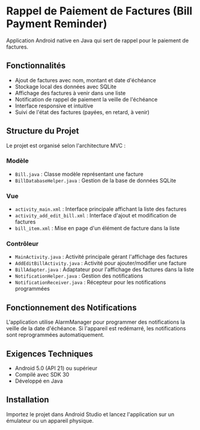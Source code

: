 # Rappel de Paiement de Factures (Bill Payment Reminder)

Application Android native en Java qui sert de rappel pour le paiement de factures.

## Fonctionnalités

- Ajout de factures avec nom, montant et date d'échéance
- Stockage local des données avec SQLite
- Affichage des factures à venir dans une liste
- Notification de rappel de paiement la veille de l'échéance
- Interface responsive et intuitive
- Suivi de l'état des factures (payées, en retard, à venir)

## Structure du Projet

Le projet est organisé selon l'architecture MVC :

### Modèle

- `Bill.java` : Classe modèle représentant une facture
- `BillDatabaseHelper.java` : Gestion de la base de données SQLite

### Vue

- `activity_main.xml` : Interface principale affichant la liste des factures
- `activity_add_edit_bill.xml` : Interface d'ajout et modification de factures
- `bill_item.xml` : Mise en page d'un élément de facture dans la liste

### Contrôleur

- `MainActivity.java` : Activité principale gérant l'affichage des factures
- `AddEditBillActivity.java` : Activité pour ajouter/modifier une facture
- `BillAdapter.java` : Adaptateur pour l'affichage des factures dans la liste
- `NotificationHelper.java` : Gestion des notifications
- `NotificationReceiver.java` : Récepteur pour les notifications programmées

## Fonctionnement des Notifications

L'application utilise AlarmManager pour programmer des notifications la veille de la date d'échéance. Si l'appareil est redémarré, les notifications sont reprogrammées automatiquement.

## Exigences Techniques

- Android 5.0 (API 21) ou supérieur
- Compilé avec SDK 30
- Développé en Java

## Installation

Importez le projet dans Android Studio et lancez l'application sur un émulateur ou un appareil physique.
#
